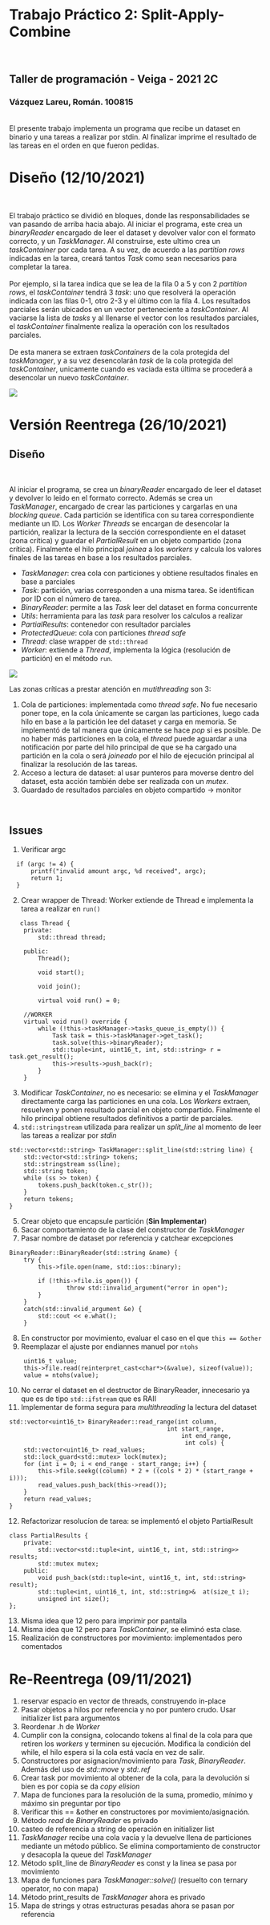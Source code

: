 # Trabajo Práctico 2: Split-Apply-Combine
</br>

## Taller de programación - Veiga - 2021 2C

### Vázquez Lareu, Román. 100815


</br>
El presente trabajo implementa un programa que recibe un dataset en binario y una tareas a realizar por stdin. Al finalizar imprime el resultado de las tareas en el orden en que fueron pedidas.


# Diseño (12/10/2021)
</br>

El trabajo práctico se dividió en bloques, donde las responsabilidades se van pasando de arriba hacia abajo. Al iniciar el programa, este crea un *binaryReader* encargado de leer el dataset y devolver valor con el formato correcto, y un *TaskManager*. Al construirse, este ultimo crea un *taskContainer* por cada tarea. A su vez, de acuerdo a las *partition rows* indicadas en la tarea, creará tantos *Task* como sean necesarios para completar la tarea.
</br></br>
Por ejemplo, si la tarea indica que se lea de la fila 0 a 5 y con 2 *partition rows*, el *taskContainer* tendrá 3 *task*: uno que resolverá la operación indicada con las filas 0-1, otro 2-3 y el último con la fila 4. Los resultados parciales serán ubicados en un vector perteneciente a *taskContainer*. Al vaciarse la lista de *tasks* y al llenarse el vector con los resultados parciales, el *taskContainer* finalmente realiza la operación con los resultados parciales.
</br></br>
De esta manera se extraen *taskContainers* de la cola protegida del *taskManager*, y a su vez desencolarán *task* de la cola protegida del *taskContainer*, unicamente cuando es vaciada esta última se procederá a desencolar un nuevo *taskContainer*.

![](/classDiagram.png)


# Versión Reentrega (26/10/2021)

## Diseño
</br>

Al iniciar el programa, se crea un *binaryReader* encargado de leer el dataset y devolver lo leido en el formato correcto. Además se crea un *TaskManager*, encargado de crear las particiones y cargarlas en una *blocking queue*. Cada partición se identifica con su tarea correspondiente mediante un ID. Los *Worker Threads* se encargan de desencolar la partición, realizar la lectura de la sección correspondiente en el dataset (zona crítica) y guardar el *PartialResult* en un objeto compartido (zona crítica). Finalmente el hilo principal *joinea* a los *workers* y calcula los valores finales de las tareas en base a los resultados parciales.

* *TaskManager*: crea cola con particiones y obtiene resultados finales en base a parciales
* *Task*: partición, varias corresponden a una misma tarea. Se identifican por ID con el número de tarea.
* *BinaryReader*: permite a las *Task* leer del dataset en forma concurrente
* *Utils*: herramienta para las *task* para resolver los calculos a realizar
* *PartialResults*: contenedor con resultador parciales
* *ProtectedQueue*: cola con particiones *thread safe*
* *Thread*: clase wrapper de `std::thread`
* *Worker*: extiende a *Thread*, implementa la lógica (resolución de partición) en el método `run`.

![](/classDiagram2.png)

Las zonas críticas a prestar atención en *mutithreading* son 3:
</br>
1. Cola de particiones: implementada como *thread safe*. No fue necesario poner tope, en la cola únicamente se cargan las particiones, luego cada hilo en base a la partición lee del dataset y carga en memoria. Se implementó de tal manera que únicamente se hace *pop* si es posible. De no haber más particiones en la cola, el *thread* puede aguardar a una notificación por parte del hilo principal de que se ha cargado una partición en la cola o será *joineado* por el hilo de ejecución principal al finalizar la resolución de las tareas.
2. Acceso a lectura de dataset: al usar punteros para moverse dentro del dataset, esta acción también debe ser realizada con un *mutex*.
3. Guardado de resultados parciales en objeto compartido -> monitor
</br>

## Issues
1. Verificar argc
  ```
    if (argc != 4) {
        printf("invalid amount argc, %d received", argc);
        return 1;
    }
  ```
2. Crear wrapper de Thread: Worker extiende de Thread e implementa la tarea a realizar en `run()` 


```
   class Thread {
    private:
        std::thread thread;

    public:
        Thread();

        void start();

        void join();

        virtual void run() = 0;
```

```
    //WORKER
    virtual void run() override {
        while (!this->taskManager->tasks_queue_is_empty()) {
            Task task = this->taskManager->get_task();
            task.solve(this->binaryReader);
            std::tuple<int, uint16_t, int, std::string> r = task.get_result();
            this->results->push_back(r);
        } 
    }
```


3. Modificar *TaskContainer*, no es necesario: se elimina y el *TaskManager* directamente carga las particiones en una cola. Los *Workers* extraen, resuelven y ponen resultado parcial en objeto compartido. Finalmente el hilo principal obtiene resultados definitivos a partir de parciales.
4. `std::stringstream` utilizada para realizar un *split_line* al momento de leer las tareas a realizar por *stdin*
```
std::vector<std::string> TaskManager::split_line(std::string line) {
    std::vector<std::string> tokens;
    std::stringstream ss(line);
    std::string token;
    while (ss >> token) {
        tokens.push_back(token.c_str());
    }
    return tokens;
}
```

5. Crear objeto que encapsule partición (**Sin Implementar**)
6. Sacar comportamiento de la clase del constructor de *TaskManager*
7. Pasar nombre de dataset por referencia y catchear excepciones
```
BinaryReader::BinaryReader(std::string &name) {
    try {
        this->file.open(name, std::ios::binary);
        
        if (!this->file.is_open()) {
                throw std::invalid_argument("error in open");
        }
    }
    catch(std::invalid_argument &e) {
        std::cout << e.what();
    }
```
8. En constructor por movimiento, evaluar el caso en el que `this == &other`
9. Reemplazar el ajuste por endiannes manuel por `ntohs`
```
    uint16_t value;
    this->file.read(reinterpret_cast<char*>(&value), sizeof(value)); 
    value = ntohs(value);
```

10. No cerrar el dataset en el destructor de BinaryReader, innecesario ya que es de tipo `std::ifstream` que es RAII
11. Implementar de forma segura para *multithreading* la lectura del dataset

```
std::vector<uint16_t> BinaryReader::read_range(int column,
                                            int start_range,
                                                int end_range,
                                                 int cols) {
    std::vector<uint16_t> read_values;
    std::lock_guard<std::mutex> lock(mutex);
    for (int i = 0; i < end_range - start_range; i++) {
        this->file.seekg((column) * 2 + ((cols * 2) * (start_range + i)));
        read_values.push_back(this->read());
    }
    return read_values;
}
```
12. Refactorizar resolucíon de tarea: se implementó el objeto PartialResult

```
class PartialResults {
    private:
        std::vector<std::tuple<int, uint16_t, int, std::string>> results;
        std::mutex mutex;
    public:
        void push_back(std::tuple<int, uint16_t, int, std::string> result);
        std::tuple<int, uint16_t, int, std::string>&  at(size_t i); 
        unsigned int size();
};
```
13. Misma idea que 12 pero para imprimir por pantalla
14. Misma idea que 12 pero para *TaskContainer*, se eliminó esta clase.
15. Realización de constructores por movimiento: implementados pero comentados

# Re-Reentrega (09/11/2021)

1. reservar espacio en vector de threads, construyendo in-place
2. Pasar objetos a hilos por referencia y no por puntero crudo. Usar initializer list para argumentos
3. Reordenar .h de *Worker*
4. Cumplir con la consigna, colocando tokens al final de la cola para que retiren los *workers* y terminen su ejecución. Modifica la condición del while, el hilo espera si la cola está vacía en vez de salir.
5. Constructores por asignacion/movimiento para *Task*, *BinaryReader*. Además del uso de *std::move* y *std:.ref*
6. Crear task por movimiento al obtener de la cola, para la devolución si bien es por copia se da *copy elision*
7. Mapa de funciones para la resolución de la suma, promedio, mínimo y máximo sin preguntar por tipo
8. Verificar this == &other en constructores por movimiento/asignación.
9. Método *read* de *BinaryReader* es privado
10. casteo de referencia a string de operación en initializer list
11. *TaskManager* recibe una cola vacía y la devuelve llena de particiones mediante un método público. Se elimina comportamiento de constructor y desacopla la queue del *TaskManager*
12. Método split_line de *BinaryReader* es const y la linea se pasa por movimiento
13. Mapa de funciones para *TaskManager::solve()* (resuelto con ternary operator, no con mapa)
14. Método print_results de *TaskManager* ahora es privado
15. Mapa de strings y otras estructuras pesadas ahora se pasan por referencia

